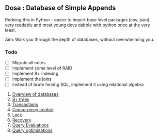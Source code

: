 ## Dosa : Database of Simple Appends

Redoing this in Python - easier to import base level packages (csv, json), very readable and most young devs dabble with python once at the very least.

Aim: Walk you through the depth of databases, without overwhelming you.

### Todo
- [ ] Migrate all notes
- [ ] Implement some level of RAID
- [ ] Implement B+ indexing
- [ ] Implement the joins
- [ ] Instead of brute forcing SQL, implement it using relational algebra

1. [Overview of databases](./notes/overview.md)
2. [B+ trees](./notes/b.md)
3. [Transactions](./notes/transactions.md)
4. [Concurrency control](./notes/concurrency.md)
5. [Lock](./notes/locking.md)
6. [Recovery](./notes/recovery.md)
7. [Query Evaluations](./notes/eval.md)
8. [Query optimizations](./notes/opt.md)
